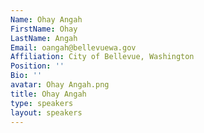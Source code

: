 ```yaml
---
Name: Ohay Angah
FirstName: Ohay
LastName: Angah
Email: oangah@bellevuewa.gov
Affiliation: City of Bellevue, Washington
Position: ''
Bio: ''
avatar: Ohay Angah.png
title: Ohay Angah
type: speakers
layout: speakers
---
```

